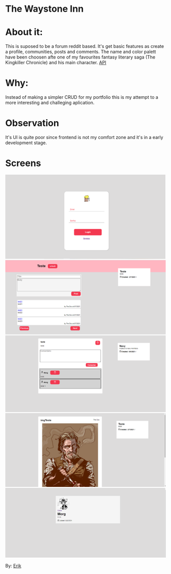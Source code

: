 # The Waystone Inn

# About it:
This is suposed to be a forum reddit based. It's get basic features as create a profile, communities, posts and comments.
The name and color palett have been choosen afte one of my favourites fantasy literary saga (The Kingkiller Chronicle) and his main character.
[API](https://github.com/FueledByRage/The-Waystone-Inn-Backend)

# Why:
Instead of making a simpler CRUD for my portfolio this is my attempt to a more interesting and challeging aplication.

# Observation
It's UI is quite poor since frontend is not my comfort zone and it's in a early development stage.


# Screens
![Login screen](https://github.com/FueledByRage/The-Waystone-Inn-Frontend/blob/master/screens/login.png)
![Community screen](https://github.com/FueledByRage/The-Waystone-Inn-Frontend/blob/master/screens/community.png)
![Post screen](https://github.com/FueledByRage/The-Waystone-Inn-Frontend/blob/master/screens/post.png)
![Post with image](https://github.com/FueledByRage/The-Waystone-Inn-Frontend/blob/master/screens/postImage.png)
![Profile Screen](https://github.com/FueledByRage/The-Waystone-Inn-Frontend/blob/master/screens/profileScreen.png)

By: [Erik](https://www.linkedin.com/in/erik-natan-moreira-santos-983865195/)



